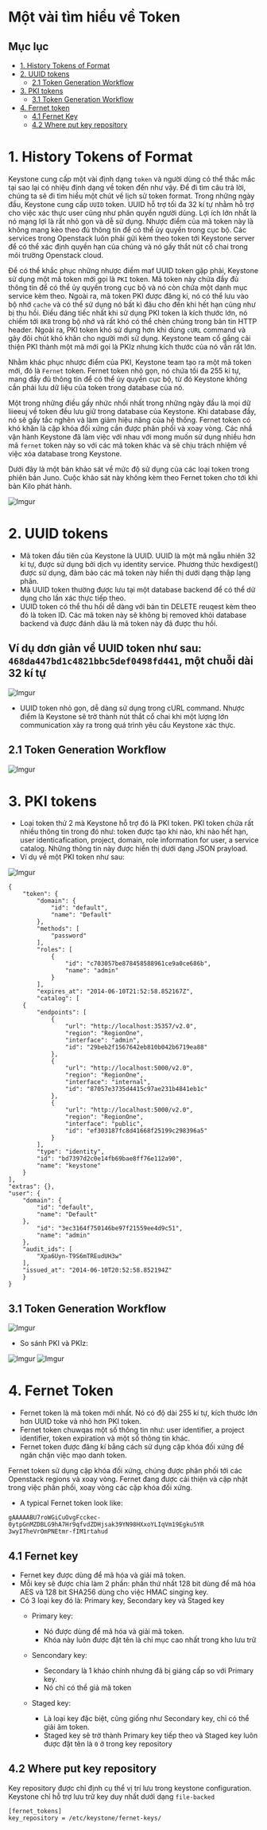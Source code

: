 # Một vài tìm hiểu về Token


## Mục lục

* [1. History Tokens of Format](#1)
* [2. UUID tokens](#2)
    * [2.1 Token Generation Workflow](#2.1)
* [3. PKI tokens](#3)
    * [3.1 Token Generation Workflow](#3.1)
* [4. Fernet token](#4)
    * [4.1 Fernet Key](#4.1)
    * [4.2 Where put key repository](#4.2)

<a name="1"></a>

# 1. History Tokens of Format

Keystone cung cấp một vài định dạng `token` và người dùng có thể thắc mắc tại sao lại có nhiệu định dạng về token đến như vậy. Để đi tìm câu trả lời, chúng ta sẽ đi tìm hiểu một chút về lịch sử token format. Trong những ngày đầu, Keystone cung cấp `UUID` token. UUID hỗ trợ tối đa 32 kí tự nhằm hỗ trợ cho việc xác thực user cũng như phân quyền người dùng. Lợi ích lớn nhất là nó mạng lợi là rất nhỏ gọn và dễ sử dụng. Nhược điểm của mã token này là không mang kèo theo đủ thông tin để có thể ủy quyền trong cục bộ. Các services trong Openstack luôn phải gửi kèm theo token tới Keystone server để có thể xác định quyền hạn của chúng và nó gấy thắt nút cổ chai trong môi trường Openstack cloud.

Để có thể khắc phục những nhược điểm maf UUID token gặp phải, Keystone sử dụng một mã token mới gọi là `PKI` token. Mã token này chứa đầy đủ thông tin để có thể ủy quyền trong cục bộ và nó còn chứa một danh mục service kèm theo. Ngoài ra, mã token PKI được đăng kí, nó có thể lưu vào bộ nhớ `cache` và có thể sử dụng nó bất kì đâu cho đến khi hết hạn cũng như bị thu hồi. Điều đáng tiếc nhất khi sử dụng PKI token là kích thước lớn, nó chiếm tới `8KB` trong bộ nhớ và rất khó có thể chèn chúng trong bản tin HTTP header. Ngoài ra, PKI token khó sử dụng hơn khi dùng `cURL` command và gây đôi chút khó khăn cho người mới sử dụng. Keystone team cố gắng cải thiện PKI thành một mã mới gọi là PKIz nhưng kích thước của nó vẫn rất lớn.

Nhằm khác phục nhược điểm của PKI, Keystone team tạo ra một mã token mới, đó là `Fernet` token. Fernet token nhỏ gọn, nó chứa tối đa 255 kí tự, mang đầy đủ thông tin để có thể ủy quyền cục bộ, từ đó Keystone không cần phải lưu dữ liệu của token trong database của nó. 

Một trong những điều gấy nhức nhối nhất trong những ngày đầu là mọi dữ liieeuj về token đều lưu giữ trong database của Keystone. Khi database đầy, nó sẽ gấy tắc nghẽn và làm giảm hiệu năng của hệ thống. Fernet token có khó khăn là cặp khóa đối xứng cần được phân phối và xoay vòng. Các nhầ vận hành Keystone đã làm việc với nhau với mong muốn sử dụng nhiều hơn mã `fernet` token này so với các mã token khác và sẽ chịu trách nhiệm về việc xóa database trong Keystone.


Dưới đây là một bản khảo sát về mức độ sử dụng của các loại token trong phiên bản Juno. Cuộc khảo sát này không kèm theo Fernet token cho tới khi bản Kilo phát hành.

![Imgur](https://i.imgur.com/zaGIipF.png)




<a name="2"></a>

# 2. UUID tokens

* Mã token đầu tiên của Keystone là UUID. UUID là một mã ngẫu nhiên 32 kí tự, được sử dụng bởi dịch vụ identity service. Phương thức hexdigest() được sử dụng, đảm bảo các mã token này hiển thị dưới dạng thập lạng phân. 
* Mã UUID token thường được lưu tại một database backend để có thể dử dụng cho lần xác thực tiếp theo.
* UUID token có thể thu hồi dễ dàng với bản tin DELETE reuqest kèm theo đó là token ID. Các mã token này sẽ không bị removed khỏi database backend và được đánh dâu là mã token này đã được thu hồi.

## Ví dụ dơn giản về UUID token như sau: `468da447bd1c4821bbc5def0498fd441`, một chuỗi dài 32 kí tự

![Imgur](https://i.imgur.com/rySD53n.png)

- UUID token nhỏ gọn, dễ dàng sử dụng trong cURL command. Nhược điểm là Keystone sẽ trở thành nút thắt cổ chai khi một lượng lớn communication xảy ra trong quá trình yêu cầu Keystone xác thực.



<a name="2.1"></a>

## 2.1 Token Generation Workflow

![Imgur](https://i.imgur.com/zxGaHMX.png)

<a name="3"></a>

# 3. PKI tokens

- Loại token thứ 2 mà Keystone hỗ trợ đó là PKI token. PKI token chứa rất nhiều thông tin trong đó như: token được tạo khi nào, khi nào hết hạn, user identicafication, project, domain, role information for user, a service catalog. Những thông tin này được hiển thị dưới dạng JSON prayload.
- Ví dụ về một PKI token như sau:

![Imgur](https://i.imgur.com/ZOAC2Du.png)

```
{
    "token": {
        "domain": {
            "id": "default",
            "name": "Default"
        },
        "methods": [
            "password"
        ],
        "roles": [
            {
                "id": "c703057be878458588961ce9a0ce686b",
                "name": "admin"
            }
        ],
        "expires_at": "2014-06-10T21:52:58.852167Z",
        "catalog": [
    {
        "endpoints": [
            {
                "url": "http://localhost:35357/v2.0",
                "region": "RegionOne",
                "interface": "admin",
                "id": "29beb2f1567642eb810b042b6719ea88"
            },
            {
                "url": "http://localhost:5000/v2.0",
                "region": "RegionOne",
                "interface": "internal",
                "id": "87057e3735d4415c97ae231b4841eb1c"
            },
            {
                "url": "http://localhost:5000/v2.0",
                "region": "RegionOne",
                "interface": "public",
                "id": "ef303187fc8d41668f25199c298396a5"
            }
        ],
        "type": "identity",
        "id": "bd7397d2c0e14fb69bae8ff76e112a90",
        "name": "keystone"
    }
],
"extras": {},
"user": {
    "domain": {
        "id": "default",
        "name": "Default"
    },
        "id": "3ec3164f750146be97f21559ee4d9c51",
        "name": "admin"
    },
    "audit_ids": [
        "Xpa6Uyn-T9S6mTREudUH3w"
    ],
    "issued_at": "2014-06-10T20:52:58.852194Z"
    }
}
```
<a name="3.1"></a>


## 3.1 Token Generation Workflow

![Imgur](https://i.imgur.com/puM05pC.png)


- So sánh PKI và PKIz:

![Imgur](https://i.imgur.com/RPLfT4m.png)
![Imgur](https://i.imgur.com/voI5ZbZ.png)


<a name="4"></a>

# 4. Fernet Token

- Fernet token là mã token mới nhất. Nó có độ dài 255 kí tự, kích thước lớn hơn UUID toke và nhỏ hơn PKI token.
- Fernet token chuwqas một số thông tin như: user identifier, a project identifier, token expiration và một số thông tin khác.
- Fernet token được đăng kí bằng cách sử dụng cặp khóa đối xứng để ngăn chặn việc mạo danh token.

Fernet token sử dụng cặp khóa đối xứng, chúng được phân phối tới các Openstack regions và xoay vòng. Fernet đang được cải thiện và cập nhật trong việc phân phối, xoay vòng các cặp khóa đối xứng.

- A typical Fernet token look like:

```
gAAAAABU7roWGiCuOvgFcckec-0ytpGnMZDBLG9hA7Hr9qfvdZDHjsak39YN98HXxoYLIqVm19Egku5YR
3wyI7heVrOmPNEtmr-fIM1rtahud
```

<a name="4.1"></a>

## 4.1 Fernet key

- Fernet key được dùng để mã hóa và giải mã token.
- Mỗi key sẽ được chia làm 2 phần: phần thứ nhất 128 bit dùng để mã hóa AES và 128 bit SHA256 dùng cho việc HMAC singing key.
- Có 3 loại key đó là: Primary key, Secondary key và Staged key
    * Primary key:
        * Nó được dùng để mã hóa và giải mã token. 
        * Khóa này luôn được đặt tên là chỉ mục cao nhất trong kho lưu trữ

    * Sencondary key:
        * Secondary là 1 kháo chính nhưng đã bị giáng cấp so với Primary key.
        * Nó chỉ có thể giả mã token

    * Staged key:
        * Là loại key đặc biệt, cũng giống như Secondary key, chỉ có thể giải ãm token.
        * Staged key sẽ trờ thành Primary key tiếp theo và Staged key luôn được đặt tên là `0` ở trong key repository

<a name="4.2"></a>

## 4.2 Where put key repository

Key repository được chỉ định cụ thể vị trí lưu trong keystone configuration. Keystone chỉ hỗ trợ lưu trữ key duy nhất dưới dạng `file-backed`

```
[fernet_tokens]
key_repository = /etc/keystone/fernet-keys/
```

